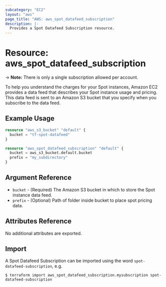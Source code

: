 ```yaml
---
subcategory: "EC2"
layout: "aws"
page_title: "AWS: aws_spot_datafeed_subscription"
description: |-
  Provides a Spot Datafeed Subscription resource.
---
```


# Resource: aws_spot_datafeed_subscription

-> **Note:** There is only a single subscription allowed per account.

To help you understand the charges for your Spot instances, Amazon EC2 provides a data feed that describes your Spot instance usage and pricing.
This data feed is sent to an Amazon S3 bucket that you specify when you subscribe to the data feed.

## Example Usage

```terraform
resource "aws_s3_bucket" "default" {
  bucket = "tf-spot-datafeed"
}

resource "aws_spot_datafeed_subscription" "default" {
  bucket = aws_s3_bucket.default.bucket
  prefix = "my_subdirectory"
}
```

## Argument Reference

* `bucket` - (Required) The Amazon S3 bucket in which to store the Spot instance data feed.
* `prefix` - (Optional) Path of folder inside bucket to place spot pricing data.

## Attributes Reference

No additional attributes are exported.

## Import

A Spot Datafeed Subscription can be imported using the word `spot-datafeed-subscription`, e.g.

```
$ terraform import aws_spot_datafeed_subscription.mysubscription spot-datafeed-subscription
```
